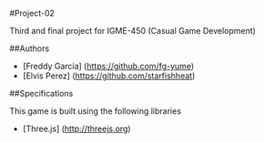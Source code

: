 #Project-02

Third and final project for IGME-450 (Casual Game Development)

##Authors
* [Freddy Garcia] (https://github.com/fg-yume)
* [Elvis Perez] (https://github.com/starfishheat)

##Specifications

This game is built using the following libraries
* [Three.js] (http://threejs.org)
